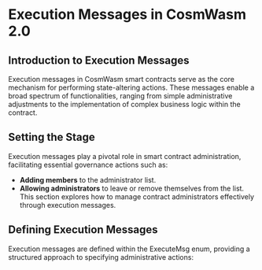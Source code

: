# Execution Messages in CosmWasm 2.0

## Introduction to Execution Messages

Execution messages in CosmWasm smart contracts serve as the core mechanism for performing state-altering actions. These messages enable a broad spectrum of functionalities, ranging from simple administrative adjustments to the implementation of complex business logic within the contract.

## Setting the Stage
Execution messages play a pivotal role in smart contract administration, facilitating essential governance actions such as:

- **Adding members** to the administrator list.
- **Allowing administrators** to leave or remove themselves from the list.
This section explores how to manage contract administrators effectively through execution messages.

## Defining Execution Messages
Execution messages are defined within the ExecuteMsg enum, providing a structured approach to specifying administrative actions: